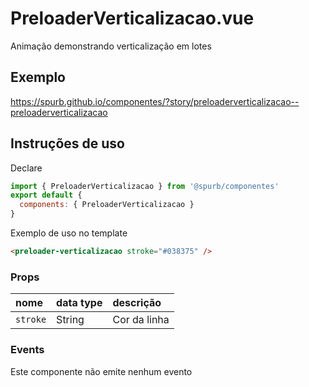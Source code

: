 # PreloaderVerticalizacao.vue
Animação demonstrando verticalização em lotes

## Exemplo
https://spurb.github.io/componentes/?story/preloaderverticalizacao--preloaderverticalizacao

## Instruções de uso
Declare
```js
import { PreloaderVerticalizacao } from '@spurb/componentes'
export default {
  components: { PreloaderVerticalizacao }
}
```

Exemplo de uso no template
```html
<preloader-verticalizacao stroke="#038375" />
```

### Props
| nome | data type | descrição |
|:-|:-|:-|
| `stroke` |  String | Cor da linha |


### Events
Este componente não emite nenhum evento
